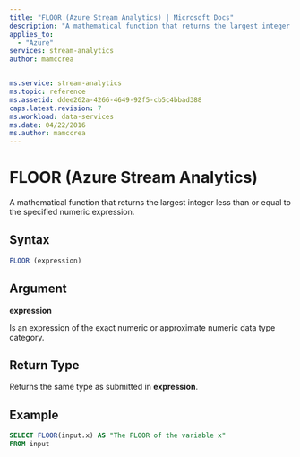 ```yaml
---
title: "FLOOR (Azure Stream Analytics) | Microsoft Docs"
description: "A mathematical function that returns the largest integer less than or equal to the specified numeric expression. "
applies_to: 
  - "Azure"
services: stream-analytics
author: mamccrea


ms.service: stream-analytics
ms.topic: reference
ms.assetid: ddee262a-4266-4649-92f5-cb5c4bbad388
caps.latest.revision: 7
ms.workload: data-services
ms.date: 04/22/2016
ms.author: mamccrea
---
```

# FLOOR (Azure Stream Analytics)
  A mathematical function that returns the largest integer less than or equal to the specified numeric expression.  
  
 ## Syntax  
  
```SQL   
FLOOR (expression)  
```  
  
## Argument  
 **expression**  
  
 Is an expression of the exact numeric or approximate numeric data type category.  
  
## Return Type  
 Returns the same type as submitted in **expression**.  
  
## Example  
  
```SQL  
SELECT FLOOR(input.x) AS "The FLOOR of the variable x"  
FROM input  
```  
  
  
